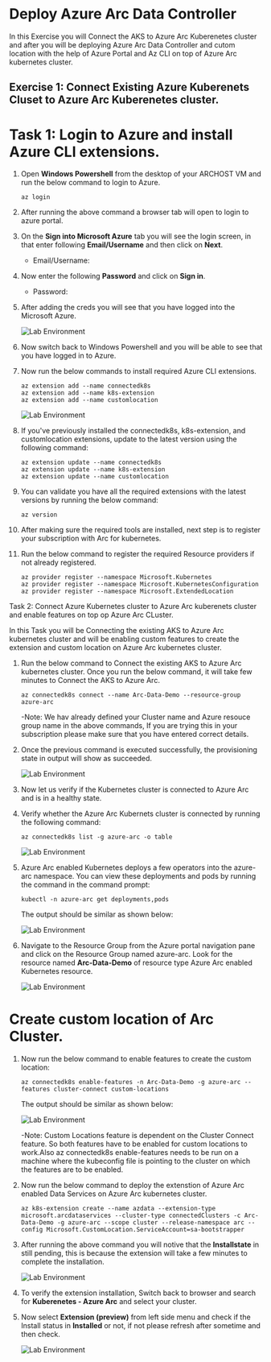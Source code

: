 # Deploy Azure Arc Data Controller 
 In this Exercise you will Connect the AKS to Azure Arc Kuberenetes cluster and after you will be deploying Azure Arc Data Controller and cutom location with the help of Azure Portal and Az CLI on top of Azure Arc kubernetes cluster.
 
 
## Exercise 1: Connect Existing Azure Kuberenets Cluset to Azure Arc Kuberenetes cluster.
 
 # Task 1: Login to Azure and install Azure CLI extensions.
 
1. Open **Windows Powershell** from the desktop of your ARCHOST VM and run the below command to login to Azure.
    ```
    az login
    ```
1. After running the above command a browser tab will open to login to azure portal.
 
1. On the **Sign into Microsoft Azure** tab you will see the login screen, in that enter following **Email/Username** and then click on **Next**. 
   * Email/Username: <inject key="AzureAdUserEmail"></inject>

1. Now enter the following **Password** and click on **Sign in**.
   * Password: <inject key="AzureAdUserPassword"></inject>

1. After adding the creds you will see that you have logged into the Microsoft Azure.

    ![](.././media/4.png "Lab Environment")

1. Now switch back to Windows Powershell and you will be able to see that you have logged in to Azure.

1. Now run the below commands to install required Azure CLI extensions.
   
   ```
   az extension add --name connectedk8s
   az extension add --name k8s-extension
   az extension add --name customlocation  
   
   ```
   
    ![](.././media/5.png "Lab Environment")
1. If you've previously installed the connectedk8s, k8s-extension, and customlocation extensions, update to the latest version using the following command:

   ```
   az extension update --name connectedk8s
   az extension update --name k8s-extension
   az extension update --name customlocation
   ```
   
1. You can validate you have all the required extensions with the latest versions by running the below command: 
   
   ```
   az version
   ```
   
1. After making sure the required tools are installed, next step is to register your subscription with Arc for kubernetes.


1. Run the below command to register the required Resource providers if not already registered. 
   ```
   az provider register --namespace Microsoft.Kubernetes
   az provider register --namespace Microsoft.KubernetesConfiguration
   az provider register --namespace Microsoft.ExtendedLocation
   ```

Task 2: Connect Azure Kubernetes cluster to Azure Arc kuberenets cluster and enable features on top op Azure Arc CLuster.

In this Task you will be Connecting the existing AKS to Azure Arc kubernetes cluster and will be enabling custom features to create the extension and custom location on Azure Arc kubernetes cluster.

1. Run the below command to Connect the existing AKS to Azure Arc kubernetes cluster. Once you run the below command, it will take few minutes to Connect the AKS to Azure Arc.

   ```
   az connectedk8s connect --name Arc-Data-Demo --resource-group azure-arc
   
   ```
  
   -Note: We hav already defined  your Cluster name and Azure resouce group name in the above commands, If you are trying this in your subscription please make sure that you have entered correct details.
   
 1. Once the previous command is executed successfully, the provisioning state in output will show as succeeded.

     ![](.././media/6.png "Lab Environment")
   
 1. Now let us verify if the Kubernetes cluster is connected to Azure Arc and is in a healthy state.

 1. Verify whether the Azure Arc Kubernets cluster is connected by running the following command:

    ```
    az connectedk8s list -g azure-arc -o table
    
    ```
    ![](.././media/7.png "Lab Environment")
    
 1. Azure Arc enabled Kubernetes deploys a few operators into the azure-arc namespace. You can view these deployments and pods by running the command in the command prompt:  

     ```
     kubectl -n azure-arc get deployments,pods
     
     ```
    The output should be similar as shown below:
    
    ![](.././media/8.png "Lab Environment")
    
    
 1. Navigate to the Resource Group from the Azure portal navigation pane and click on the Resource Group named azure-arc. Look for the resource named **Arc-Data-Demo** of resource type Azure Arc enabled Kubernetes resource.

     ![](.././media/9.png "Lab Environment")
        
 # Create custom location of Arc Cluster. 
 
 1. Now run the below command to enable features to create the custom location:

    ```
    az connectedk8s enable-features -n Arc-Data-Demo -g azure-arc --features cluster-connect custom-locations
    
    ```
    The output should be similar as shown below:
    
    ![](.././media/10.png "Lab Environment")
    
    
    -Note: Custom Locations feature is dependent on the Cluster Connect feature. So both features have to be enabled for custom locations to work.Also az connectedk8s enable-features needs to be run on a machine where the kubeconfig file is pointing to the cluster on which the features are to be enabled.
    
 1. Now run the below command to deploy the extenstion of Azure Arc enabled Data Services on Azure Arc kubernetes cluster.
  
     ```
     az k8s-extension create --name azdata --extension-type microsoft.arcdataservices --cluster-type connectedClusters -c Arc-Data-Demo -g azure-arc --scope cluster --release-namespace arc --config Microsoft.CustomLocation.ServiceAccount=sa-bootstrapper
     
     ```
 1. After running the above command you will notive that the **Installstate** in still pending, this is because the extension will take a few minutes to complete the installation.

    ![](.././media/11.png "Lab Environment")

 1. To verify the extension installation, Switch back to browser and search for **Kuberenetes - Azure Arc** and select your cluster.

 1. Now select **Extension (preview)** from left side menu and check if the Install status in **Installed** or not, if not please refresh after sometime and then check.

    ![](.././media/12.png "Lab Environment")

 
    
